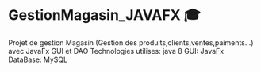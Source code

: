 # GestionMagasin_JAVAFX 🎓
Projet de gestion Magasin (Gestion des produits,clients,ventes,paiments...) avec JavaFx GUI et DAO
Technologies utilises:
java 8
GUI: JavaFx
DataBase: MySQL

